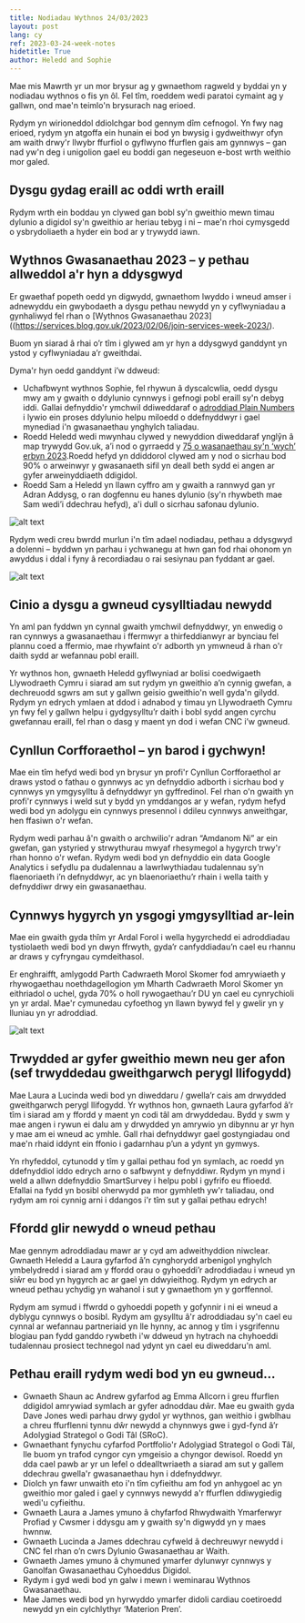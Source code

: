 ```yaml
---
title: Nodiadau Wythnos 24/03/2023
layout: post
lang: cy
ref: 2023-03-24-week-notes
hidetitle: True
author: Heledd and Sophie
---
```

Mae mis Mawrth yr un mor brysur ag y gwnaethom ragweld y byddai yn y nodiadau wythnos o fis yn ôl. Fel tîm, roeddem wedi paratoi cymaint ag y gallwn, ond mae'n teimlo'n brysurach nag erioed.

Rydym yn wirioneddol ddiolchgar bod gennym dîm cefnogol. Yn fwy nag erioed, rydym yn atgoffa ein hunain ei bod yn bwysig i gydweithwyr ofyn am waith drwy'r llwybr ffurfiol o gyflwyno ffurflen gais am gynnwys – gan nad yw'n deg i unigolion gael eu boddi gan negeseuon e-bost wrth weithio mor galed.

## Dysgu gydag eraill ac oddi wrth eraill

Rydym wrth ein boddau yn clywed gan bobl sy'n gweithio mewn timau dylunio a digidol sy'n gweithio ar heriau tebyg i ni – mae'n rhoi cymysgedd o ysbrydoliaeth a hyder ein bod ar y trywydd iawn.

## Wythnos Gwasanaethau 2023 – y pethau allweddol a'r hyn a ddysgwyd

Er gwaethaf popeth oedd yn digwydd, gwnaethom lwyddo i wneud amser i adnewyddu ein gwybodaeth a dysgu pethau newydd yn y cyflwyniadau a gynhaliwyd fel rhan o [Wythnos Gwasanaethau 2023]((https://services.blog.gov.uk/2023/02/06/join-services-week-2023/).

Buom yn siarad â rhai o’r tîm i glywed am yr hyn a ddysgwyd ganddynt yn ystod y cyflwyniadau a’r gweithdai. 

Dyma'r hyn oedd ganddynt i’w ddweud:

+ Uchafbwynt wythnos Sophie, fel rhywun â dyscalcwlia, oedd dysgu mwy am y gwaith o ddylunio cynnwys i gefnogi pobl eraill sy'n debyg iddi. Gallai defnyddio'r ymchwil ddiweddaraf o [adroddiad Plain Numbers](https://static1.squarespace.com/static/5f7f7734f7e47f08bc961018/t/60dcd93f4e4c433c2bb05da5/1625086280079/Plain_Numbers_Research_Report.pdf) i lywio ein proses ddylunio helpu miloedd o ddefnyddwyr i gael mynediad i'n gwasanaethau ynghylch taliadau.
+ Roedd Heledd wedi mwynhau clywed y newyddion diweddaraf ynglŷn â map trywydd Gov.uk, a’i nod o gyrraedd y [75 o wasanaethau sy'n ‘wych’ erbyn 2023](https://cddo.blog.gov.uk/2023/02/06/transforming-for-a-digital-future-six-month-update/).Roedd hefyd yn ddiddorol clywed am y nod o sicrhau bod 90% o arweinwyr y gwasanaeth sifil yn deall beth sydd ei angen ar gyfer arweinyddiaeth ddigidol.
+ Roedd Sam a Heledd yn llawn cyffro am y gwaith a rannwyd gan yr Adran Addysg, o ran dogfennu eu hanes dylunio (sy'n rhywbeth mae Sam wedi’i ddechrau hefyd), a'i dull o sicrhau safonau dylunio. 

![alt text](https://github.com/nrw-digital/week-notes/blob/2a042ce27586818f97a3932435512068eb2cb183/images/Dyscalculia%20research%20poster.png?raw=true)

Rydym wedi creu bwrdd murlun i'n tîm adael nodiadau, pethau a ddysgwyd a dolenni – byddwn yn parhau i ychwanegu at hwn gan fod rhai ohonom yn awyddus i ddal i fyny â recordiadau o rai sesiynau pan fyddant ar gael. 

![alt text](https://github.com/nrw-digital/week-notes/blob/2a042ce27586818f97a3932435512068eb2cb183/images/Services%20Week%20Learnings.png?raw=true)

## Cinio a dysgu a gwneud cysylltiadau newydd

Yn aml pan fyddwn yn cynnal gwaith ymchwil defnyddwyr, yn enwedig o ran cynnwys a gwasanaethau i ffermwyr a thirfeddianwyr ar bynciau fel plannu coed a ffermio, mae rhywfaint o'r adborth yn ymwneud â rhan o'r daith sydd ar wefannau pobl eraill.

Yr wythnos hon, gwnaeth Heledd gyflwyniad ar bolisi coedwigaeth Llywodraeth Cymru i siarad am sut rydym yn gweithio a’n cynnig gwefan, a dechreuodd sgwrs am sut y gallwn geisio gweithio'n well gyda'n gilydd. Rydym yn edrych ymlaen at ddod i adnabod y timau yn Llywodraeth Cymru yn fwy fel y gallwn helpu i gydgysylltu’r daith i bobl sydd angen cyrchu gwefannau eraill, fel rhan o dasg y maent yn dod i wefan CNC i’w gwneud.

## Cynllun Corfforaethol – yn barod i gychwyn! 

Mae ein tîm hefyd wedi bod yn brysur yn profi'r Cynllun Corfforaethol ar draws ystod o fathau o gynnwys ac yn defnyddio adborth i sicrhau bod y cynnwys yn ymgysylltu â defnyddwyr yn gyffredinol. Fel rhan o'n gwaith yn profi'r cynnwys i weld sut y bydd yn ymddangos ar y wefan, rydym hefyd wedi bod yn adolygu ein cynnwys presennol i ddileu cynnwys anweithgar, hen ffasiwn o'r wefan. 

Rydym wedi parhau â'n gwaith o archwilio'r adran “Amdanom Ni” ar ein gwefan, gan ystyried y strwythurau mwyaf rhesymegol a hygyrch trwy'r rhan honno o'r wefan. Rydym wedi bod yn defnyddio ein data Google Analytics i sefydlu pa dudalennau a lawrlwythiadau tudalennau sy’n flaenoriaeth i’n defnyddwyr, ac yn blaenoriaethu’r rhain i wella taith y defnyddiwr drwy ein gwasanaethau.

## Cynnwys hygyrch yn ysgogi ymgysylltiad ar-lein 

Mae ein gwaith gyda thîm yr Ardal Forol i wella hygyrchedd ei adroddiadau tystiolaeth wedi bod yn dwyn ffrwyth, gyda’r canfyddiadau’n cael eu rhannu ar draws y cyfryngau cymdeithasol. 

Er enghraifft, amlygodd Parth Cadwraeth Morol Skomer fod amrywiaeth y rhywogaethau noethdagellogion ym Mharth Cadwraeth Morol Skomer yn eithriadol o uchel, gyda 70% o holl rywogaethau’r DU yn cael eu cynrychioli yn yr ardal. Mae'r cymunedau cyfoethog yn llawn bywyd fel y gwelir yn y lluniau yn yr adroddiad.

![alt text](https://github.com/nrw-digital/week-notes/blob/2a042ce27586818f97a3932435512068eb2cb183/images/skomer%20marine%20report%20image.png?raw=true)

## Trwydded ar gyfer gweithio mewn neu ger afon (sef trwyddedau gweithgarwch perygl llifogydd)

Mae Laura a Lucinda wedi bod yn diweddaru / gwella’r cais am drwydded gweithgarwch perygl llifogydd. Yr wythnos hon, gwnaeth Laura gyfarfod â’r tîm i siarad am y ffordd y maent yn codi tâl am drwyddedau. Bydd y swm y mae angen i rywun ei dalu am y drwydded yn amrywio yn dibynnu ar yr hyn y mae am ei wneud ac ymhle. Gall rhai defnyddwyr gael gostyngiadau ond mae'n rhaid iddynt ein ffonio i gadarnhau p’un a ydynt yn gymwys. 

Yn rhyfeddol, cytunodd y tîm y gallai pethau fod yn symlach, ac roedd yn ddefnyddiol iddo edrych arno o safbwynt y defnyddiwr. Rydym yn mynd i weld a allwn ddefnyddio SmartSurvey i helpu pobl i gyfrifo eu ffioedd. Efallai na fydd yn bosibl oherwydd pa mor gymhleth yw'r taliadau, ond rydym am roi cynnig arni i ddangos i'r tîm sut y gallai pethau edrych! 

## Ffordd glir newydd o wneud pethau

Mae gennym adroddiadau mawr ar y cyd am adweithyddion niwclear. Gwnaeth Heledd a Laura gyfarfod â’n cynghorydd arbenigol ynghylch ymbelydredd i siarad am y ffordd orau o gyhoeddi’r adroddiadau i wneud yn siŵr eu bod yn hygyrch ac ar gael yn ddwyieithog. Rydym yn edrych ar wneud pethau ychydig yn wahanol i sut y gwnaethom yn y gorffennol. 

Rydym am symud i ffwrdd o gyhoeddi popeth y gofynnir i ni ei wneud a dyblygu cynnwys o bosibl. Rydym am gysylltu â'r adroddiadau sy'n cael eu cynnal ar wefannau partneriaid yn lle hynny, ac annog y tîm i ysgrifennu blogiau pan fydd ganddo rywbeth i'w ddweud yn hytrach na chyhoeddi tudalennau prosiect technegol nad ydynt yn cael eu diweddaru'n aml.

## Pethau eraill rydym wedi bod yn eu gwneud…
+ Gwnaeth Shaun ac Andrew gyfarfod ag Emma Allcorn i greu ffurflen ddigidol amrywiad symlach ar gyfer adnoddau dŵr. Mae eu gwaith gyda Dave Jones wedi parhau drwy gydol yr wythnos, gan weithio i gwblhau a chreu ffurflenni tynnu dŵr newydd a chynnwys gwe i gyd-fynd â’r Adolygiad Strategol o Godi Tâl (SRoC). 
+ Gwnaethant fynychu cyfarfod Portffolio'r Adolygiad Strategol o Godi Tâl, lle buom yn trafod cyngor cyn ymgeisio a chyngor dewisol. Roedd yn dda cael pawb ar yr un lefel o ddealltwriaeth a siarad am sut y gallem ddechrau gwella'r gwasanaethau hyn i ddefnyddwyr.
+ Diolch yn fawr unwaith eto i'n tîm cyfieithu am fod yn anhygoel ac yn gweithio mor galed i gael y cynnwys newydd a'r ffurflen ddiwygiedig wedi'u cyfieithu.
+	Gwnaeth Laura a James ymuno â chyfarfod Rhwydwaith Ymarferwyr Profiad y Cwsmer i ddysgu am y gwaith sy'n digwydd yn y maes hwnnw.
+	Gwnaeth Lucinda a James ddechrau cyfweld â dechreuwyr newydd i CNC fel rhan o’n cwrs Dylunio Gwasanaethau ar Waith.
+	Gwnaeth James ymuno â chymuned ymarfer dylunwyr cynnwys y Ganolfan Gwasanaethau Cyhoeddus Digidol.
+	Rydym i gyd wedi bod yn galw i mewn i weminarau Wythnos Gwasanaethau.
+ Mae James wedi bod yn hyrwyddo ymarfer didoli cardiau coetiroedd newydd yn ein cylchlythyr ‘Materion Pren’.


